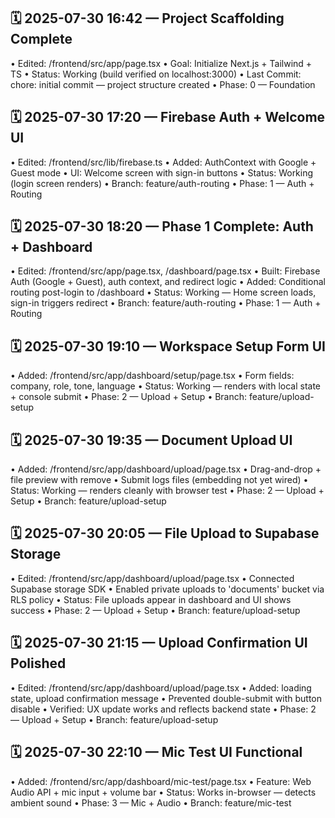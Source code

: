 ## 🗓 2025-07-30 16:42 — Project Scaffolding Complete
• Edited: /frontend/src/app/page.tsx
• Goal: Initialize Next.js + Tailwind + TS
• Status: Working (build verified on localhost:3000)
• Last Commit: chore: initial commit — project structure created
• Phase: 0 — Foundation

## 🗓 2025-07-30 17:20 — Firebase Auth + Welcome UI
• Edited: /frontend/src/lib/firebase.ts
• Added: AuthContext with Google + Guest mode
• UI: Welcome screen with sign-in buttons
• Status: Working (login screen renders)
• Branch: feature/auth-routing
• Phase: 1 — Auth + Routing

## 🗓 2025-07-30 18:20 — Phase 1 Complete: Auth + Dashboard
• Edited: /frontend/src/app/page.tsx, /dashboard/page.tsx
• Built: Firebase Auth (Google + Guest), auth context, and redirect logic
• Added: Conditional routing post-login to /dashboard
• Status: Working — Home screen loads, sign-in triggers redirect
• Branch: feature/auth-routing
• Phase: 1 — Auth + Routing

## 🗓 2025-07-30 19:10 — Workspace Setup Form UI
• Added: /frontend/src/app/dashboard/setup/page.tsx
• Form fields: company, role, tone, language
• Status: Working — renders with local state + console submit
• Phase: 2 — Upload + Setup
• Branch: feature/upload-setup

## 🗓 2025-07-30 19:35 — Document Upload UI
• Added: /frontend/src/app/dashboard/upload/page.tsx
• Drag-and-drop + file preview with remove
• Submit logs files (embedding not yet wired)
• Status: Working — renders cleanly with browser test
• Phase: 2 — Upload + Setup
• Branch: feature/upload-setup

## 🗓 2025-07-30 20:05 — File Upload to Supabase Storage
• Edited: /frontend/src/app/dashboard/upload/page.tsx
• Connected Supabase storage SDK
• Enabled private uploads to 'documents' bucket via RLS policy
• Status: File uploads appear in dashboard and UI shows success
• Phase: 2 — Upload + Setup
• Branch: feature/upload-setup

## 🗓 2025-07-30 21:15 — Upload Confirmation UI Polished
• Edited: /frontend/src/app/dashboard/upload/page.tsx
• Added: loading state, upload confirmation message
• Prevented double-submit with button disable
• Verified: UX update works and reflects backend state
• Phase: 2 — Upload + Setup
• Branch: feature/upload-setup

## 🗓 2025-07-30 22:10 — Mic Test UI Functional
• Added: /frontend/src/app/dashboard/mic-test/page.tsx
• Feature: Web Audio API + mic input + volume bar
• Status: Works in-browser — detects ambient sound
• Phase: 3 — Mic + Audio
• Branch: feature/mic-test

